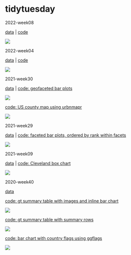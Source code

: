 # tidytuesday

2022-week08

[data](https://github.com/rfordatascience/tidytuesday/blob/master/data/2022/2022-02-22/readme.md) | [code](https://github.com/lynleyaldridge/tidytuesday/blob/main/2022/2022-week8/americas.R)

![](2022/2022-week08/globalfreedom_Americas_2022.png)

2022-week04

[data](https://github.com/rfordatascience/tidytuesday/blob/master/data/2022/2022-01-25/readme.md) | [code](https://github.com/lynleyaldridge/tidytuesday/blob/main/2022/2022-week04/top10twoplayergames.R)

![](2022/2022-week04/top10exactly2players.png)

2021-week30

[data](https://github.com/rfordatascience/tidytuesday/tree/master/data/2021/2021-07-20) | [code: geofaceted bar plots](https://github.com/lynleyaldridge/tidytuesday/blob/main/2021/2021-week30/drought_state.R)

![](2021/2021-week30/drought_state.png)

[code: US county map using urbnmapr](https://github.com/lynleyaldridge/tidytuesday/blob/main/2021/2021-week30/drought_county_map.R)

![](2021/2021-week30/drought_county_map.png)

2021-week29

[data](https://github.com/rfordatascience/tidytuesday/tree/master/data/2021/2021-07-13) | [code: faceted bar plots, ordered by rank within facets](https://github.com/lynleyaldridge/tidytuesday/blob/main/2021/2021-week29/motive_decade.R)

![](2021/2021-week29/motive_decade.png)

2021-week09

[data](https://github.com/rfordatascience/tidytuesday/tree/master/data/2021/2021-02-23) | [code: Cleveland box chart](https://github.com/lynleyaldridge/tidytuesday/blob/main/2021/2021-week09/employment-occupation-race.R)

![](2021/2021-week09/plots/employment-occupation-race.png)

2020-week40

[data](https://github.com/rfordatascience/tidytuesday/tree/master/data/2020/2020-09-29)

[code: gt summary table with images and inline bar chart](https://github.com/lynleyaldridge/tidytuesday/blob/main/2020/2020-week40/swift-albums.R)

![](2020/2020-week40/plots/swift-albums.png)

[code: gt summary table with summary rows](https://github.com/lynleyaldridge/tidytuesday/blob/main/2020/2020-week40/compare-sales.R)

![](2020/2020-week40/plots/compare-sales.png)

[code: bar chart with country flags using ggflags](https://github.com/lynleyaldridge/tidytuesday/blob/main/2020/2020-week40/by-country.R)

![](2020/2020-week40/plots/by-country.png)

